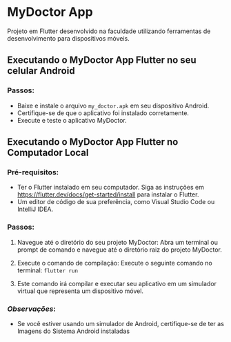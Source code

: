 # MyDoctor App

Projeto em Flutter desenvolvido na faculdade utilizando ferramentas de desenvolvimento para dispositivos móveis.

## Executando o MyDoctor App Flutter no seu celular Android

### Passos:

- Baixe e instale o arquivo `my_doctor.apk` em seu dispositivo Android.
- Certifique-se de que o aplicativo foi instalado corretamente.
- Execute e teste o aplicativo MyDoctor.

## Executando o MyDoctor App Flutter no Computador Local

### Pré-requisitos:

- Ter o Flutter instalado em seu computador. Siga as instruções em https://flutter.dev/docs/get-started/install para instalar o Flutter.
- Um editor de código de sua preferência, como Visual Studio Code ou IntelliJ IDEA.

### Passos:

1. Navegue até o diretório do seu projeto MyDoctor: Abra um terminal ou prompt de comando e navegue até o diretório raiz do projeto MyDoctor.

2. Execute o comando de compilação: Execute o seguinte comando no terminal: `flutter run`

3. Este comando irá compilar e executar seu aplicativo em um simulador virtual que representa um dispositivo móvel.



### *Observações*:

- Se você estiver usando um simulador de Android, certifique-se de ter as Imagens do Sistema Android instaladas
